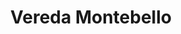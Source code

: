 ---
title: Vereda Montebello
nombre_comunidad: Vereda Montebello
municipio: Chalán
departamento: Sucre
descripcion: >-
  Hacia el año de 1960, existía una finca que tenía por nombre BARETA, esta
  pertenecía al señor Medardo González. En ese tiempo varios habitantes oriundos
  de Colosó invadieron las tierras y decidió vender la finca a INCORA. Llas
  tierras fueron distribuidas entre los habitantes, es así como hace 35 años, se
  funda la vereda de Montebello. Ubicada a 10 minutos de la cabecera municipal
  de Chalán. 
num_personas: 211
num_familias: 53
min_distancia_casco_urbano: 10
km_distancia_casco_urbano: 1
vias_acceso: Calles sin pavimentar transitables, algunos pasos con placa huella.
infraestructura_comunitaria:
  - Escuela hasta 5°
  - ' Canchas donde practican fútbol y softbol'
  - 'Casetas comunales. '
notas_infraestructura_comunitaria: null
liderazgo_comunidad: []
inclusion_diversidad_genero: >-
  No se evidenció población LGTBI pero en la cabecera municipal hay un proceso
  organizativo llamado Casa de Colores. Colectivo LGTBI Mundo de Colores de los
  Montes de María 
comentarios_conectividad: null
punto_SOLE: 'Centro Educativo Nuevo Manzanares '
comentarios_punto_SOLE:
  - >-
    https://es.padlet.com/diazfarasicakevinalexander/sole-monte-bello-y-nuevo-manzanares-gs0qih57w1o0zz79
ppales_actividades_economicas_vocacion_productiva:
  - 'Agropecuaria (Maíz - Frijol - tabaco - hortalizas) '
  - ' Ganadería'
comentarios_ppales_actividades_economicas_vocacion_productiva: "Las familias cuentan con\_3.5 a 5 Has disponibles para rotación de cultivos de frijol-maíz (FENALCE)."
comunidad_sostenible_uso_suelo: null
org_con_proyeccion: []
servicios_publicos_comunidades_focalizadas:
  - >-
    No hay acueducto. En Montebello cosechan agua y tienen represas en
    diferentes parcelas.
comunidades_focalizadas_educacion_infraestructura_educativa:
  - Escuela hasta 5° (Aprox 70 estudiantes).
comunidades_focalizadas_practicas_organizativas: []
conectividad_minima: Bueno
iniciativas_priorizadas: []
org_focalizada: []
riesgo: null
otros_programas_USAID:
  - 'no'
alianzas_colaboradores:
  - "SENA\nAlcaldía \nMin Agricultura \nColectivo de Memoria El Bonche \_\nJusticia Inclusiva \nART\nCARSUCRE\nFenalce\nColanta"
posibilidad_iniciativas_conjuntas_aliados_2: []
actividades_ocio:
  - Bingos comunitarios
  - ' Espacios juveniles'
  - Escuela de futbol y sóftbol – Club Deportivo
  - Juegos tradicionales en las fiestas patronales.
medios_comunicacion_narrativas_locales:
  - Colectivo de comunicadores y comunicadoras populares Altavoces - EL BONCHE
num_visitas_realizadas: null
num_diagnosticos_rurales_participativos_realizados: null
infraestructura_salud_atencion_psicosocial: []
notas_infraestructura_salud_atencion_psicosocial: La atención especializada se brinda en la ciudad de Sincelejo.
num_visitas_predio: null
url: /reportes/vereda-montebello
layout: comunidad
download_file: /reportes/vereda-montebello.pdf

---